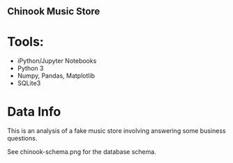 ## Chinook Music Store

# Tools:
* iPython/Jupyter Notebooks
* Python 3
* Numpy, Pandas, Matplotlib
* SQLite3

# Data Info
This is an analysis of a fake music store involving answering some business questions.

See chinook-schema.png for the database schema.
